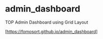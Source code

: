 # admin_dashboard
TOP Admin Dashboard using Grid Layout

[https://fomosort.github.io/admin_dashboard]
